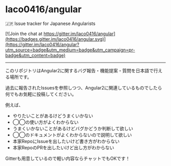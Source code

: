 # laco0416/angular
:jp: Issue tracker for Japanese Angularists

[![Join the chat at https://gitter.im/laco0416/angular](https://badges.gitter.im/laco0416/angular.svg)](https://gitter.im/laco0416/angular?utm_source=badge&utm_medium=badge&utm_campaign=pr-badge&utm_content=badge)

---

このリポジトリはAngular2に関するバグ報告・機能提案・質問を日本語で行える場所です。

過去に報告されたIssuesを参照しつつ、Angular2に関連しているものでしたら何でもお気軽に投稿してください。

例えば、

- やりたいことがあるけどうまくいかない
- ◯◯の使い方がよくわからない
- うまくいかないことがあるけどバグかどうか判断して欲しい
- ◯◯のドキュメントがよくわからないので説明して欲しい
- 本家RepoにIssueを出したいけど書き方がわからない
- 本家RepoのPRを出したいけど出し方がわからない

Gitterも用意しているので軽い内容ならチャットでもOKです！
